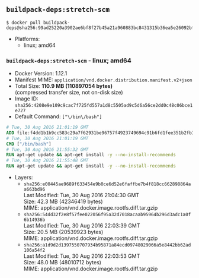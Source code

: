## `buildpack-deps:stretch-scm`

```console
$ docker pull buildpack-deps@sha256:99ad25220a3902ae6bf8f27b45a21a960883bc8431315b36ea5e26092bf22b6e
```

-	Platforms:
	-	linux; amd64

### `buildpack-deps:stretch-scm` - linux; amd64

-	Docker Version: 1.12.1
-	Manifest MIME: `application/vnd.docker.distribution.manifest.v2+json`
-	Total Size: **110.9 MB (110897054 bytes)**  
	(compressed transfer size, not on-disk size)
-	Image ID: `sha256:4208e9e109c9cac7f725fd557a1d8c5505ad9c5d6a56ce2dd0c48c06bce1e727`
-	Default Command: `["\/bin\/bash"]`

```dockerfile
# Tue, 30 Aug 2016 21:01:19 GMT
ADD file:f4dd1b1b9cc583c29a7f62931be96757f4923749694c91b6fd1fee351b2fb11d in / 
# Tue, 30 Aug 2016 21:01:19 GMT
CMD ["/bin/bash"]
# Tue, 30 Aug 2016 21:55:32 GMT
RUN apt-get update && apt-get install -y --no-install-recommends 		ca-certificates 		curl 		wget 	&& rm -rf /var/lib/apt/lists/*
# Tue, 30 Aug 2016 21:55:48 GMT
RUN apt-get update && apt-get install -y --no-install-recommends 		bzr 		git 		mercurial 		openssh-client 		subversion 				procps 	&& rm -rf /var/lib/apt/lists/*
```

-	Layers:
	-	`sha256:e00445ae9689f633454e9b0ce6d52e6faffbe7b4f818cc662898864aa663bd96`  
		Last Modified: Tue, 30 Aug 2016 21:04:30 GMT  
		Size: 42.3 MB (42346419 bytes)  
		MIME: application/vnd.docker.image.rootfs.diff.tar.gzip
	-	`sha256:54dd32f2e8f57fee022056f95a32d7018acaab95964b296d3adc1a0f6b14936b`  
		Last Modified: Tue, 30 Aug 2016 22:03:39 GMT  
		Size: 20.5 MB (20539923 bytes)  
		MIME: application/vnd.docker.image.rootfs.diff.tar.gzip
	-	`sha256:a1d9d2d1397550707934b95871a84ecd09748029066a5e8442bb62ad106a54f2`  
		Last Modified: Tue, 30 Aug 2016 22:03:53 GMT  
		Size: 48.0 MB (48010712 bytes)  
		MIME: application/vnd.docker.image.rootfs.diff.tar.gzip
